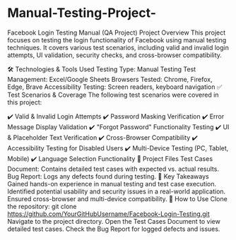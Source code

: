 # Manual-Testing-Project-
Facebook Login Testing Manual (QA Project)
Project Overview
This project focuses on testing the login functionality of Facebook using manual testing techniques.
It covers various test scenarios, including valid and invalid login attempts, UI validation, security checks, and cross-browser compatibility.

🛠 Technologies & Tools Used
Testing Type: Manual Testing
Test Management: Excel/Google Sheets
Browsers Tested: Chrome, Firefox, Edge, Brave
Accessibility Testing: Screen readers, keyboard navigation
✅ Test Scenarios & Coverage
The following test scenarios were covered in this project:

✔️ Valid & Invalid Login Attempts
✔️ Password Masking Verification
✔️ Error Message Display Validation
✔️ "Forgot Password" Functionality Testing
✔️ UI & Placeholder Text Verification
✔️ Cross-Browser Compatibility
✔️ Accessibility Testing for Disabled Users
✔️ Multi-Device Testing (PC, Tablet, Mobile)
✔️ Language Selection Functionality
📂 Project Files
Test Cases Document: Contains detailed test cases with expected vs. actual results.
Bug Report: Logs any defects found during testing.
🚀 Key Takeaways
Gained hands-on experience in manual testing and test case execution.
Identified potential usability and security issues in a real-world application.
Ensured cross-browser and multi-device compatibility.
📢 How to Use
Clone the repository:
git clone https://github.com/YourGitHubUsername/Facebook-Login-Testing.git
Navigate to the project directory.
Open the Test Cases Document to view detailed test cases.
Check the Bug Report for logged defects and issues. 

